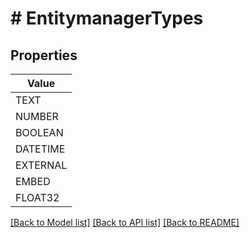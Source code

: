 # # EntitymanagerTypes


## Properties 



| Value |
------------ | 
TEXT|&#39;TEXT&#39;
NUMBER|&#39;NUMBER&#39;
BOOLEAN|&#39;BOOLEAN&#39;
DATETIME|&#39;DATETIME&#39;
EXTERNAL|&#39;EXTERNAL&#39;
EMBED|&#39;EMBED&#39;
FLOAT32|&#39;FLOAT32&#39;

[[Back to Model list]](../../README.md#models) [[Back to API list]](../../README.md#endpoints) [[Back to README]](../../README.md)

